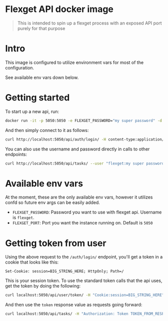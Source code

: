 # Flexget API docker image

> This is intended to spin up a flexget process with an exposed API port purely for that purpose



# Intro

This image is configured to utilize environment vars for most of the configuration.

See available env vars down below.



# Getting started

To start up a new api, run:

```bash
docker run -it -p 5050:5050 -e FLEXGET_PASSWORD="my super password" -d gaieges/flexget 
```

And then simply connect to it as follows:

```bash
curl http://localhost:5050/api/auth/login/ -H content-type:application/json -i -d '{"username":"flexget", "password": "my super password"}'
```

You can also use the username and password directly in calls to other endpoints:

```bash
curl http://localhost:5050/api/tasks/ --user "flexget:my super password"
```



# Available env vars

At the moment, these are the only available env vars, however it utilizes confd so future env args can be easily added.

- `FLEXGET_PASSWORD`: Password you want to use with flexget api.  Username is `flexget`.
- `FLEXGET_PORT`: Port you want the instance running on. Default is `5050`




# Getting token from user 

Using the above request to the `/auth/login/` endpoint, you'll get a token in a cookie that looks like this:

```
Set-Cookie: session=BIG_STRING_HERE; HttpOnly; Path=/
```

This is your session token.  To use the standard token calls that the api uses, get the token by doing the following:

```bash
curl localhost:5050/api/user/token/ -H "Cookie:session=BIG_STRING_HERE"
```

And then use the `token` response value as requests going forward:

```bash
curl localhost:5050/api/tasks/ -H "Authorization: Token TOKEN_FROM_RESPONSE"
```



